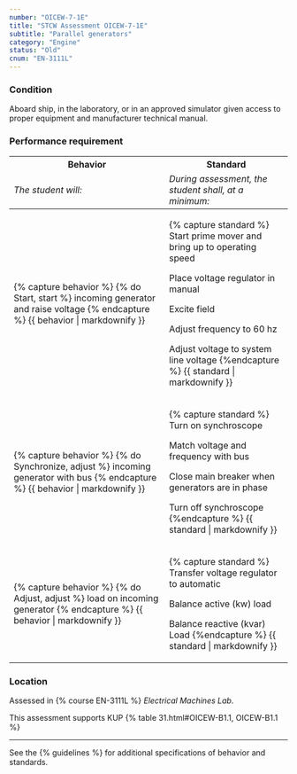 ```yaml
---
number: "OICEW-7-1E"
title: "STCW Assessment OICEW-7-1E"
subtitle: "Parallel generators"
category: "Engine"
status: "Old"
cnum: "EN-3111L"
---
```

### Condition

Aboard ship, in the laboratory, or in an approved simulator given access to proper equipment and manufacturer technical manual.

### Performance requirement 

<table width='100%' class='Guidelines'>
 <thead>
 <tr>
     <th class='thirty'>Behavior</th>
     <th class='seventy'>Standard</th>
 </tr>
 <tr>
     <td><em>The student will:</em></td>
     <td><em>During assessment, the student shall, at a minimum:</em></td>
 </tr>
 </thead>
 <tbody>
 

<tr><td>

{% capture behavior %}
{% do Start, start %} incoming generator and raise voltage
{% endcapture %}
{{ behavior | markdownify }}

</td><td>

{% capture standard %}
Start prime mover and bring up to operating speed

Place voltage regulator in manual

Excite field

Adjust frequency to 60 hz

Adjust voltage to system line voltage
{%endcapture %}
{{ standard | markdownify }}

</td></tr>



<tr><td>

{% capture behavior %}
{% do Synchronize, adjust %} incoming generator with bus
{% endcapture %}
{{ behavior | markdownify }}

</td><td>

{% capture standard %}
Turn on synchroscope

Match voltage and frequency with bus

Close main breaker when generators are in phase

Turn off synchroscope
{%endcapture %}
{{ standard | markdownify }}

</td></tr>



<tr><td>

{% capture behavior %}
{% do Adjust, adjust %} load on incoming generator
{% endcapture %}
{{ behavior | markdownify }}

</td><td>

{% capture standard %}
Transfer voltage regulator to automatic

Balance active (kw) load

Balance reactive (kvar) Load
{%endcapture %}
{{ standard | markdownify }}

</td></tr>



 </tbody>
 </table>

### Location

Assessed in  {% course  EN-3111L %}  *Electrical Machines Lab*.

This assessment supports KUP {% table 31.html#OICEW-B1.1, OICEW-B1.1 %}

***



See the {% guidelines %} for additional specifications of behavior and standards.